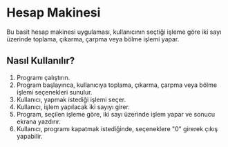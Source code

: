 # Hesap Makinesi

Bu basit hesap makinesi uygulaması, kullanıcının seçtiği işleme göre iki sayı üzerinde toplama, çıkarma, çarpma veya bölme işlemi yapar.

## Nasıl Kullanılır?

1. Programı çalıştırın.
2. Program başlayınca, kullanıcıya toplama, çıkarma, çarpma veya bölme işlemi seçenekleri sunulur.
3. Kullanıcı, yapmak istediği işlemi seçer.
4. Kullanıcı, işlem yapılacak iki sayıyı girer.
5. Program, seçilen işleme göre, iki sayı üzerinde işlem yapar ve sonucu ekrana yazdırır.
6. Kullanıcı, programı kapatmak istediğinde, seçeneklere "0" girerek çıkış yapabilir.
